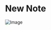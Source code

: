 # New Note

![Image](https://www.websequencediagrams.com/cgi-bin/cdraw?lz=dGl0bGUgQWRkIE5vdGUKCkJyb3dzZXItPlNlcnZlcjogSFRUUCBQT1NUIGh0dHBzOi8vc3R1ZGllcy5jcy5oZWxzaW5raS5maS9leGFtcGxlYXBwL25ld19ub3RlCgA_Bi0tPgBQBwBIB3N0YXR1cyBjb2RlIDMwMgBeF0dFAEctb3RlcwBcFU1MLWNvZGUAIUVtYWluLmNzAFUUABIJAB9JagBOGWpzCgpub3RlIG92ZXIgAIJVCApiAIM3BiBzdGFydHMgZXhlY3V0aW5nIGpzAIF9BnRoYXQgcmVxdWVzdHMgSlNPTiBkYXRhIGZyb20gcwCDbQUgCmVuZCAAgzkFAIJTRWRhdGEuanNvbgCDehNbeyJjb250ZW50IjoiIiwiZGF0ZSI6IjIwMjItMDctMjJUMjE6MzU6MDEuMTc5WiJ9LCAuLi5dAIFfHQCBbwZlcyB0aGUgZXZlbnQgaGFuZGxlcgCBdghuZGVycwCBXQVzIHRvIGRpc3BsYXkAgW0K&s=default)
